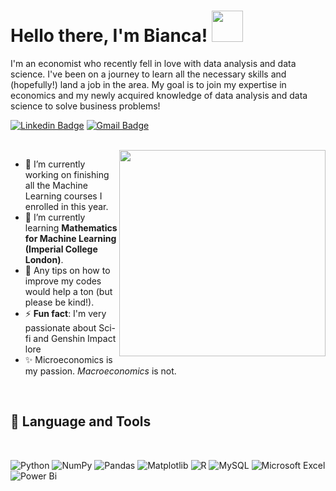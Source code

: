 # Hello there, I'm Bianca! <img src="https://media.giphy.com/media/2e6ncMyT3byRG/giphy.gif" width="50">

I'm an economist who recently fell in love with data analysis and data science. I've been on a journey to learn all the necessary skills and (hopefully!) land a job in the area. My goal is to join my expertise in economics and my newly acquired knowledge of data analysis and data science to solve business problems!

[![Linkedin Badge](https://img.shields.io/badge/-LinkedIn-blue?style=flat-square&logo=Linkedin&logoColor=white&link=https://www.linkedin.com/in/biancaportela///)](https://www.linkedin.com/in/biancaportela/)
[![Gmail Badge](https://img.shields.io/badge/-Gmail-red?style=flat-square&logo=Gmail&logoColor=white&link=biancaportelaca@gmail.com)](mailto:biancaportelaca@gmail.com)

<br>

<img align='right' src="https://media.giphy.com/media/6XX4V0O8a0xdS/giphy.gif" width="330">


- 🔭 I’m currently working on finishing all the Machine Learning courses I enrolled in this year.
- 🌱 I’m currently learning **Mathematics for Machine Learning (Imperial College London)**.
- 🤔 Any tips on how to improve my codes would help a ton (but please be kind!).
- ⚡ **Fun fact**: I'm very passionate about Sci-fi and Genshin Impact lore
- ✨ Microeconomics is my passion. *Macroeconomics* is not.


<br>

 ## 🚀 **Language and Tools**
 
 <br>
 
![Python](https://img.shields.io/badge/python-3670A0?style=for-the-badge&logo=python&logoColor=ffdd54)
![NumPy](https://img.shields.io/badge/numpy-%23013243.svg?style=for-the-badge&logo=numpy&logoColor=white)
![Pandas](https://img.shields.io/badge/pandas-%23150458.svg?style=for-the-badge&logo=pandas&logoColor=white)
![Matplotlib](https://img.shields.io/badge/Matplotlib-%23ffffff.svg?style=for-the-badge&logo=Matplotlib&logoColor=black)
![R](https://img.shields.io/badge/r-%23276DC3.svg?style=for-the-badge&logo=r&logoColor=white)
![MySQL](https://img.shields.io/badge/mysql-%2300f.svg?style=for-the-badge&logo=mysql&logoColor=white)
![Microsoft Excel](https://img.shields.io/badge/Microsoft_Excel-217346?style=for-the-badge&logo=microsoft-excel&logoColor=white)
![Power Bi](https://img.shields.io/badge/power_bi-F2C811?style=for-the-badge&logo=powerbi&logoColor=black)


